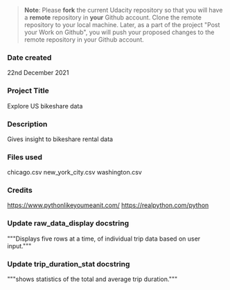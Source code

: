 >**Note**: Please **fork** the current Udacity repository so that you will have a **remote** repository in **your** Github account. Clone the remote repository to your local machine. Later, as a part of the project "Post your Work on Github", you will push your proposed changes to the remote repository in your Github account.

### Date created
22nd December 2021

### Project Title
Explore US bikeshare data

### Description
Gives insight to bikeshare rental data

### Files used
chicago.csv
new_york_city.csv
washington.csv

### Credits
https://www.pythonlikeyoumeanit.com/
https://realpython.com/python

### Update raw_data_display docstring
"""Displays five rows at a time, of individual trip data based on user input."""

### Update trip_duration_stat docstring
"""shows statistics of the total and average trip duration."""